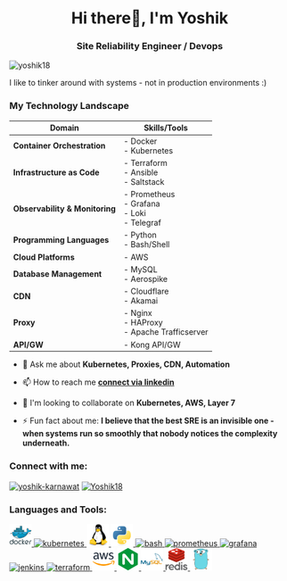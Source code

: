 
<h1 align="center">Hi there👋, I'm Yoshik</h1>
<h3 align="center">Site Reliability Engineer / Devops</h3>

<p align="left"> <img src="https://komarev.com/ghpvc/?username=Yoshik18&label=Profile%20views&color=0e75b6&style=flat" alt="yoshik18" /> </p>

I like to tinker around with systems - not in production environments :)

<h3 align="left"> My Technology Landscape </h3>

| Domain                       | Skills/Tools                                                                      |
| ---------------------------- | --------------------------------------------------------------------------------- |
| **Container Orchestration**  | - Docker<br>- Kubernetes<br>                            |
| **Infrastructure as Code**   | - Terraform<br>- Ansible<br>- Saltstack                          |
| **Observability & Monitoring** | - Prometheus<br>- Grafana<br>- Loki<br>- Telegraf |
| **Programming Languages**    | - Python<br>- Bash/Shell                             |
| **Cloud Platforms**          | - AWS                                    |
| **Database Management**      | - MySQL<br>- Aerospike            |
| **CDN**    | - Cloudflare<br>- Akamai   |
| **Proxy** | - Nginx<br>- HAProxy<br>- Apache Trafficserver          |
| **API/GW** | - Kong API/GW          |

- 💬 Ask me about **Kubernetes, Proxies, CDN, Automation**

- 📫 How to reach me **[connect via linkedin](https://www.linkedin.com/in/yoshik-karnawat)**

- 👯 I'm looking to collaborate on **Kubernetes, AWS, Layer 7**

- ⚡ Fun fact about me: **I believe that the best SRE is an invisible one - when systems run so smoothly that nobody notices the complexity underneath.**

<h3 align="left">Connect with me:</h3>
<p align="left">
<a href="https://www.linkedin.com/in/yoshik-karnawat" target="blank"><img align="center" src="https://raw.githubusercontent.com/rahuldkjain/github-profile-readme-generator/master/src/images/icons/Social/linkedin.svg" alt="yoshik-karnawat" height="30" width="40" /></a>
<a href="https://github.com/Yoshik18" target="blank"><img align="center" src="https://raw.githubusercontent.com/rahuldkjain/github-profile-readme-generator/master/src/images/icons/Social/github.svg" alt="Yoshik18" height="30" width="40" /></a>
</p>

<h3 align="left">Languages and Tools:</h3>
<p align="left"> 
<a href="https://www.docker.com/" target="_blank" rel="noreferrer"> <img src="https://raw.githubusercontent.com/devicons/devicon/master/icons/docker/docker-original-wordmark.svg" alt="docker" width="40" height="40"/> </a> 
<a href="https://kubernetes.io" target="_blank" rel="noreferrer"> <img src="https://www.vectorlogo.zone/logos/kubernetes/kubernetes-icon.svg" alt="kubernetes" width="40" height="40"/> </a> 
<a href="https://www.linux.org/" target="_blank" rel="noreferrer"> <img src="https://raw.githubusercontent.com/devicons/devicon/master/icons/linux/linux-original.svg" alt="linux" width="40" height="40"/> </a> 
<a href="https://www.python.org" target="_blank" rel="noreferrer"> <img src="https://raw.githubusercontent.com/devicons/devicon/master/icons/python/python-original.svg" alt="python" width="40" height="40"/> </a> 
<a href="https://www.gnu.org/software/bash/" target="_blank" rel="noreferrer"> <img src="https://www.vectorlogo.zone/logos/gnu_bash/gnu_bash-icon.svg" alt="bash" width="40" height="40"/> </a> 
<a href="https://prometheus.io/" target="_blank" rel="noreferrer"> <img src="https://www.vectorlogo.zone/logos/prometheusio/prometheusio-icon.svg" alt="prometheus" width="40" height="40"/> </a> 
<a href="https://grafana.com" target="_blank" rel="noreferrer"> <img src="https://www.vectorlogo.zone/logos/grafana/grafana-icon.svg" alt="grafana" width="40" height="40"/> </a> 
<a href="https://www.jenkins.io" target="_blank" rel="noreferrer"> <img src="https://www.vectorlogo.zone/logos/jenkins/jenkins-icon.svg" alt="jenkins" width="40" height="40"/> </a> 
<a href="https://www.terraform.io/" target="_blank" rel="noreferrer"> <img src="https://www.vectorlogo.zone/logos/terraformio/terraformio-icon.svg" alt="terraform" width="40" height="40"/> </a> 
<a href="https://aws.amazon.com" target="_blank" rel="noreferrer"> <img src="https://raw.githubusercontent.com/devicons/devicon/master/icons/amazonwebservices/amazonwebservices-original-wordmark.svg" alt="aws" width="40" height="40"/> </a> 
<a href="https://www.nginx.com" target="_blank" rel="noreferrer"> <img src="https://raw.githubusercontent.com/devicons/devicon/master/icons/nginx/nginx-original.svg" alt="nginx" width="40" height="40"/> </a> 
<a href="https://www.mysql.com/" target="_blank" rel="noreferrer"> <img src="https://raw.githubusercontent.com/devicons/devicon/master/icons/mysql/mysql-original-wordmark.svg" alt="mysql" width="40" height="40"/> </a> 
<a href="https://redis.io" target="_blank" rel="noreferrer"> <img src="https://raw.githubusercontent.com/devicons/devicon/master/icons/redis/redis-original-wordmark.svg" alt="redis" width="40" height="40"/> </a> 
<a href="https://golang.org" target="_blank" rel="noreferrer"> <img src="https://raw.githubusercontent.com/devicons/devicon/master/icons/go/go-original.svg" alt="go" width="40" height="40"/> </a> 
</p>
